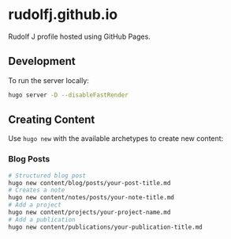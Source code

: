 # rudolfj.github.io

Rudolf J profile hosted using GitHub Pages.

## Development

To run the server locally:

```bash
hugo server -D --disableFastRender
```

## Creating Content

Use `hugo new` with the available archetypes to create new content:

### Blog Posts
```bash
# Structured blog post 
hugo new content/blog/posts/your-post-title.md
# Creates a note
hugo new content/notes/posts/your-note-title.md
# Add a project
hugo new content/projects/your-project-name.md
# Add a publication
hugo new content/publications/your-publication-title.md
```
